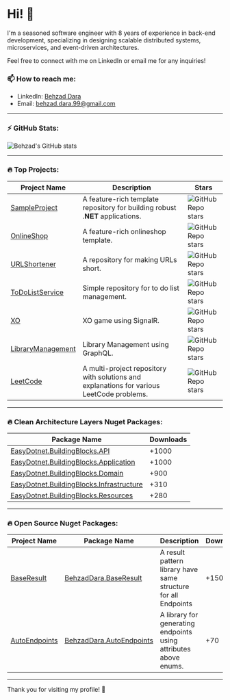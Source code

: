# Hi! 👋

<!--[![](https://img.shields.io/badge/-@BehzadDara-%23181717?style=flat-square&logo=github)](https://github.com/BehzadDara)-->
<!--[![](https://img.shields.io/badge/-Behzad%20Dara-blue?style=flat-square&logo=linkedin&logoColor=white)](https://www.linkedin.com/in/behzaddara/)-->

I'm a seasoned software engineer with 8 years of experience in back-end development, specializing in designing scalable distributed systems, microservices, and event-driven architectures. 
<!--I love sharing knowledge through content creation on LinkedIn, where I have over 20K followers. I'm also passionate about open-source, with my GitHub projects earning over 1K stars. -->

Feel free to connect with me on LinkedIn or email me for any inquiries!

### 📫 How to reach me:
- LinkedIn: [Behzad Dara](https://www.linkedin.com/in/behzaddara)
- Email: [behzad.dara.99@gmail.com](mailto:behzad.dara.99@gmail.com)

---

### ⚡ GitHub Stats:
![Behzad's GitHub stats](https://github-readme-stats.vercel.app/api?username=BehzadDara&show_icons=true&theme=radical)

---

### 🔥 Top Projects:

| Project Name                                                         | Description                                                               | Stars |
| -------------------------------------------------------------------- | ------------------------------------------------------------------------- | ------------------------------------------------------------------------------------------------------- |
| [SampleProject](https://github.com/BehzadDara/SampleProject)         | A feature-rich template repository for building robust .𝐍𝐄𝐓 applications. | ![GitHub Repo stars](https://img.shields.io/github/stars/BehzadDara/SampleProject?style=social) |
| [OnlineShop](https://github.com/BehzadDara/OnlineShop)               | A feature-rich onlineshop template.                                       | ![GitHub Repo stars](https://img.shields.io/github/stars/BehzadDara/OnlineShop?style=social) |
| [URLShortener](https://github.com/BehzadDara/URLShortener)           | A repository for making URLs short.                                       | ![GitHub Repo stars](https://img.shields.io/github/stars/BehzadDara/URLShortener?style=social) |
| [ToDoListService](https://github.com/BehzadDara/ToDoListService)     | Simple repository for to do list management.                              | ![GitHub Repo stars](https://img.shields.io/github/stars/BehzadDara/ToDoListService?style=social) |
| [XO](https://github.com/BehzadDara/XO)                               | XO game using SignalR.                                                    | ![GitHub Repo stars](https://img.shields.io/github/stars/BehzadDara/XO?style=social)     |
| [LibraryManagement](https://github.com/BehzadDara/LibraryManagement) | Library Management using GraphQL.                                         | ![GitHub Repo stars](https://img.shields.io/github/stars/BehzadDara/LibraryManagement?style=social) |
| [LeetCode](https://github.com/BehzadDara/LeetCode) | A multi-project repository with solutions and explanations for various LeetCode problems.   | ![GitHub Repo stars](https://img.shields.io/github/stars/BehzadDara/LeetCode?style=social) |

---

### 🔥 Clean Architecture Layers Nuget Packages:

| Package Name                                                                                                        | Downloads |
| ------------------------------------------------------------------------------------------------------------------- | --------- |
| [EasyDotnet.BuildingBlocks.API](https://www.nuget.org/packages/EasyDotnet.BuildingBlocks.API)                       | +1000     |
| [EasyDotnet.BuildingBlocks.Application](https://www.nuget.org/packages/EasyDotnet.BuildingBlocks.Application)       | +1000     |
| [EasyDotnet.BuildingBlocks.Domain](https://www.nuget.org/packages/EasyDotnet.BuildingBlocks.Domain)                 | +900      |
| [EasyDotnet.BuildingBlocks.Infrastructure](https://www.nuget.org/packages/EasyDotnet.BuildingBlocks.Infrastructure) | +310      |
| [EasyDotnet.BuildingBlocks.Resources](https://www.nuget.org/packages/EasyDotnet.BuildingBlocks.Resources)           | +280      |

---

### 🔥 Open Source Nuget Packages:

| Project Name                                                            | Package Name                                                                        | Description                                                      | Downloads | Stars                                                                                                      |
| ----------------------------------------------------------------------- | ------------------------------------------------------------------------------------| ---------------------------------------------------------------- | --------- | ---------------------------------------------------------------------------------------------------------- |
| [BaseResult](https://github.com/BehzadDara/BehzadDara.BaseResult)       | [BehzadDara.BaseResult](https://www.nuget.org/packages/BehzadDara.BaseResult)       | A result pattern library have same structure for all Endpoints   | +150     | ![GitHub Repo stars](https://img.shields.io/github/stars/BehzadDara/BehzadDara.BaseResult?style=social)    |
| [AutoEndpoints](https://github.com/BehzadDara/BehzadDara.AutoEndpoints) | [BehzadDara.AutoEndpoints](https://www.nuget.org/packages/BehzadDara.AutoEndpoints) | A library for generating endpoints using attributes above enums. | +70      | ![GitHub Repo stars](https://img.shields.io/github/stars/BehzadDara/BehzadDara.AutoEndpoints?style=social) |

---

Thank you for visiting my profile! 🚀
